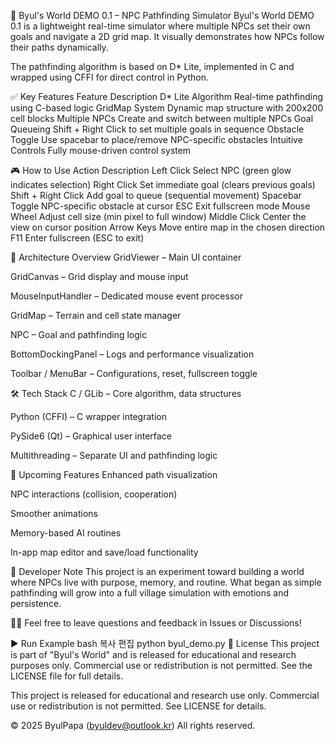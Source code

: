 🌟 Byul's World DEMO 0.1 – NPC Pathfinding Simulator
Byul's World DEMO 0.1 is a lightweight real-time simulator
where multiple NPCs set their own goals and navigate a 2D grid map.
It visually demonstrates how NPCs follow their paths dynamically.

The pathfinding algorithm is based on D* Lite,
implemented in C and wrapped using CFFI for direct control in Python.

✅ Key Features
Feature	Description
D* Lite Algorithm	Real-time pathfinding using C-based logic
GridMap System	Dynamic map structure with 200x200 cell blocks
Multiple NPCs	Create and switch between multiple NPCs
Goal Queueing	Shift + Right Click to set multiple goals in sequence
Obstacle Toggle	Use spacebar to place/remove NPC-specific obstacles
Intuitive Controls	Fully mouse-driven control system

🎮 How to Use
Action	Description
Left Click	Select NPC (green glow indicates selection)
Right Click	Set immediate goal (clears previous goals)
Shift + Right Click	Add goal to queue (sequential movement)
Spacebar	Toggle NPC-specific obstacle at cursor
ESC	Exit fullscreen mode
Mouse Wheel	Adjust cell size (min pixel to full window)
Middle Click	Center the view on cursor position
Arrow Keys	Move entire map in the chosen direction
F11	Enter fullscreen (ESC to exit)

🧩 Architecture Overview
GridViewer – Main UI container

GridCanvas – Grid display and mouse input

MouseInputHandler – Dedicated mouse event processor

GridMap – Terrain and cell state manager

NPC – Goal and pathfinding logic

BottomDockingPanel – Logs and performance visualization

Toolbar / MenuBar – Configurations, reset, fullscreen toggle

🛠 Tech Stack
C / GLib – Core algorithm, data structures

Python (CFFI) – C wrapper integration

PySide6 (Qt) – Graphical user interface

Multithreading – Separate UI and pathfinding logic

🔮 Upcoming Features
Enhanced path visualization

NPC interactions (collision, cooperation)

Smoother animations

Memory-based AI routines

In-app map editor and save/load functionality

💬 Developer Note
This project is an experiment toward building a world
where NPCs live with purpose, memory, and routine.
What began as simple pathfinding will grow into
a full village simulation with emotions and persistence.

🙋‍♂️ Feel free to leave questions and feedback in Issues or Discussions!

▶️ Run Example
bash
복사
편집
python byul_demo.py
📄 License
This project is part of "Byul's World" and is released
for educational and research purposes only.
Commercial use or redistribution is not permitted.
See the LICENSE file for full details.

This project is released for educational and research use only.
Commercial use or redistribution is not permitted. See LICENSE for details.

© 2025 ByulPapa (byuldev@outlook.kr)
All rights reserved.